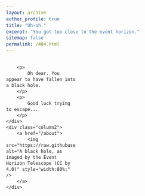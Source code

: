 ```yaml
---
layout: archive
author_profile: true
title: "Uh-oh."
excerpt: "You got too close to the event horizon."
sitemap: false
permalink: /404.html
---
```


<style>
* {
	box-sizing: border-box;
}

body {
	margin: 0;
}

.column1 {
	float: left;
	width: 50%;
	padding-right: 1em;
	vertical-align: bottom;
}

.column2 {
	float:left;
	width: 50%;
	padding-left: 0.5em;
	vertical-align: bottom;
}

.column img {
	margin-top: 14px;
}
 
.row:after {
	content: "";
	display: table;
	clear: both;
}

.inner {
  width: 70%;
  margin: 0 auto;
}
</style>

<div class="row">
	<div class="column1">
	
		<p>
			Oh dear. You appear to have fallen into a black hole. 
		</p>
		<p>
			Good luck trying to escape...
		</p>
	</div>
	<div class="column2">
		<a href="/about">
			<img src="https://raw.githubusercontent.com/drtjwalton/drtjwalton.github.io/d6b2a797aea5d146ef5a9ccf958e1f634cfa1906/images/BlackHole404.jpg" alt="A black hole, as imaged by the Event Horizon Telescope (CC by 4.0)" style="width:80%;" />
		</a>
	</div>
</div>






